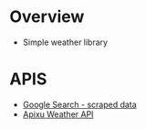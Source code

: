# Overview
- Simple weather library

# APIS
- [Google Search - scraped data](google.com/search?q=yokohama+weather)
- [Apixu Weather API](https://www.apixu.com/)
